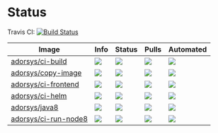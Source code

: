 # Status
Travis CI: [![Build Status](https://travis-ci.org/adorsys/dockerhub-pipeline-images.svg?branch=master)](https://travis-ci.org/adorsys/dockerhub-pipeline-images)


| Image | Info | Status | Pulls | Automated |
| ----- | ---- | ------ | ----- | ----- |
| [adorsys/ci-build](https://hub.docker.com/r/adorsys/ci-build/) | [![](https://images.microbadger.com/badges/image/adorsys/ci-build.svg)](https://microbadger.com/images/adorsys/ci-build) | ![](https://img.shields.io/docker/build/adorsys/ci-build.svg) | ![](https://img.shields.io/docker/pulls/adorsys/ci-build.svg) | ![](https://img.shields.io/docker/automated/adorsys/ci-build.svg) |
| [adorsys/copy-image](https://hub.docker.com/r/adorsys/copy-image/) | [![](https://images.microbadger.com/badges/image/adorsys/copy-image.svg)](https://microbadger.com/images/adorsys/copy-image) | ![](https://img.shields.io/docker/build/adorsys/copy-image.svg) | ![](https://img.shields.io/docker/pulls/adorsys/copy-image.svg) | ![](https://img.shields.io/docker/automated/adorsys/copy-image.svg) |
| [adorsys/ci-frontend](https://hub.docker.com/r/adorsys/ci-frontend/) | [![](https://images.microbadger.com/badges/image/adorsys/ci-frontend.svg)](https://microbadger.com/images/adorsys/ci-frontend) | ![](https://img.shields.io/docker/build/adorsys/ci-frontend.svg) | ![](https://img.shields.io/docker/pulls/adorsys/ci-frontend.svg) | ![](https://img.shields.io/docker/automated/adorsys/ci-frontend.svg) |
| [adorsys/ci-helm](https://hub.docker.com/r/adorsys/ci-helm/) | [![](https://images.microbadger.com/badges/image/adorsys/ci-helm.svg)](https://microbadger.com/images/adorsys/ci-helm) | ![](https://img.shields.io/docker/build/adorsys/ci-helm.svg) | ![](https://img.shields.io/docker/pulls/adorsys/ci-helm.svg) | ![](https://img.shields.io/docker/automated/adorsys/ci-helm.svg) |
| [adorsys/java8](https://hub.docker.com/r/adorsys/java/) | [![](https://images.microbadger.com/badges/image/adorsys/java.svg)](https://microbadger.com/images/adorsys/java) | ![](https://img.shields.io/docker/build/adorsys/java.svg) | ![](https://img.shields.io/docker/pulls/adorsys/java.svg) | ![](https://img.shields.io/docker/automated/adorsys/java.svg) |
| [adorsys/ci-run-node8](https://hub.docker.com/r/adorsys/ci-run-node8/) | [![](https://images.microbadger.com/badges/image/adorsys/ci-run-node8.svg)](https://microbadger.com/images/adorsys/ci-run-node8) | ![](https://img.shields.io/docker/build/adorsys/ci-run-node8.svg) | ![](https://img.shields.io/docker/pulls/adorsys/ci-run-node8.svg) | ![](https://img.shields.io/docker/automated/adorsys/ci-run-node8.svg) |